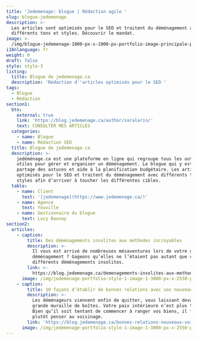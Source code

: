 ```yaml
---
title: 'Jedemenage: blogue | Rédaction agile '
slug: blogue-jedemenage
description: >-
  Les articles sont optimisés pour le SEO et traitent du déménagement avec
  différents tons et styles. Découvrir le mandat. 
image: >-
  /img/blogue-jedemenage-1000-px-x-1000-px-portfolio-image-principale-preview.png
i18nlanguage: fr
weight: 0
draft: false
style: style-3
listing:
  title: Blogue de jedemenage.ca
  description: 'Rédaction d''articles optimisés pour le SEO '
tags:
  - Blogue
  - Rédaction
section1:
  btn:
    external: true
    link: 'https://blog.jedemenage.ca/author/saralarin/'
    text: CONSULTER MES ARTICLES
  categories:
    - name: Blogue
    - name: Rédaction SEO
  title: Blogue de jedemenage.ca
  description: >-
    jedéménage.ca est une plateforme en ligne qui regroupe tous les outils
    utiles pour gérer et organiser un déménagement. Le blogue qui y est associé
    partage des astuces et aide à la planification budgétaire. Les articles sont
    optimisés pour le SEO et traitent du déménagement avec différents tons et
    styles afin d’arriver à toucher les différentes cibles.
  table:
    - name: Client
      text: '[jedemenage](https://www.jedemenage.ca/)'
    - name: Agence
      text: Youville
    - name: Gestionnaire du blogue
      text: Lucy Baunay
section2:
  articles:
    - caption:
        title: Des déménagements insolites aux méthodes incroyables
        description: >-
          Il vous est arrivé de nombreuses mésaventures lors de votre dernier
          déménagement ? Gageons qu’elles ne l’étaient pas autant que ces
          différents déménagements insolites.
        link: >-
          https://blog.jedemenage.ca/demenagements-insolites-aux-methodes-incroyables/
      image: /img/jedemenage-portfolio-style-1-image-1-3000-px-x-2550-px-1.png
    - caption:
        title: 10 façons d’établir de bonnes relations avec vos nouveaux voisins
        description: >-
          Les déménageurs viennent enfin de quitter, vous laissant devant une
          grande muraille de boîtes. Votre paix intérieure n’est plus très loin.
          Bien qu’il soit tentant de commencer à ranger vos biens, il faut
          plutôt penser au voisinage. 
        link: 'https://blog.jedemenage.ca/bonnes-relations-nouveaux-voisins/'
      image: /img/jedemenage-portfolio-style-1-image-1-3000-px-x-2550-px-2.png
---
```


